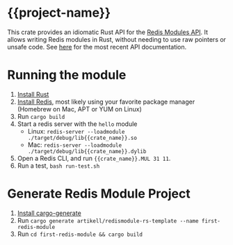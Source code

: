 # {{project-name}}

This crate provides an idiomatic Rust API for the [Redis Modules API](https://redis.io/topics/modules-intro).
It allows writing Redis modules in Rust, without needing to use raw pointers or unsafe code. See [here](https://docs.rs/redis-module/latest) for the most recent API documentation.

# Running the module

1. [Install Rust](https://www.rust-lang.org/tools/install)
2. [Install Redis](https://redis.io/download), most likely using your favorite package manager (Homebrew on Mac, APT or YUM on Linux)
3. Run `cargo build`
4. Start a redis server with the `hello` module
    * Linux: `redis-server --loadmodule ./target/debug/lib{{crate_name}}.so`
    * Mac: `redis-server --loadmodule ./target/debug/lib{{crate_name}}.dylib`
5. Open a Redis CLI, and run `{{crate_name}}.MUL 31 11`.
6. Run a test, `bash run-test.sh`


# Generate Redis Module Project

1. [Install cargo-generate](https://cargo-generate.github.io/cargo-generate/installation.html)
2. Run `cargo generate artikell/redismodule-rs-template --name first-redis-module`
3. Run `cd first-redis-module && cargo build`